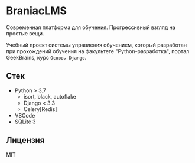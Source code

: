 

# BraniacLMS

Современная платформа для обучения. Прогрессивный взгляд на простые вещи.

Учебный проект системы управления обучением, который разработан при прохождений обучения на факультете "Python-разработка", портал GeekBrains, курс `Основы Django`.

## Стек

- Python > 3.7
  - isort, black, autoflake
  - Django < 3.3
  - Celery[Redis]
- VSCode
- SQLite 3

## Лицензия

MIT
